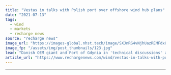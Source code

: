 ```yaml
---
title: "Vestas in talks with Polish port over offshore wind hub plans"
date: "2021-07-13"
tags: 
  - wind
  - markets
  - recharge news
source: "recharge news"
image_url: "https://images-global.nhst.tech/image/SXJnRG4vNjhUazREMFdxUUsxdUV3RmpWalZHT1BaRnFreThvZ3RhNDBFND0=/nhst/binary/f334598645d71f71d22705008fdaa5a1"
image_fp: "/assets/img/post_thumbnails/123.jpg"
lead: "Danish OEM giant and Port of Gdynia in 'technical discussions' as Baltic site gears up to play role in coming build-out"
article_url: "https://www.rechargenews.com/wind/vestas-in-talks-with-polish-port-over-offshore-wind-hub-plans/2-1-1039351"
---
```


---
